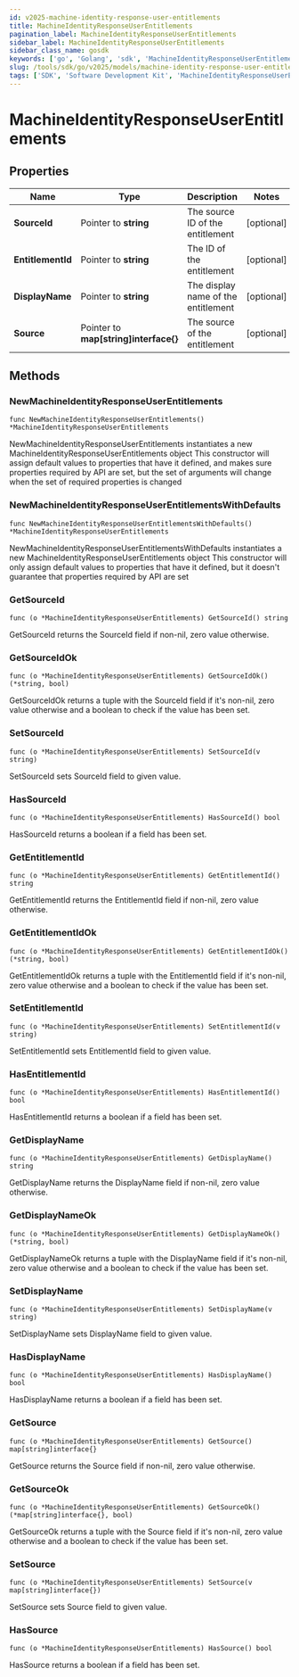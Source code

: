 ```yaml
---
id: v2025-machine-identity-response-user-entitlements
title: MachineIdentityResponseUserEntitlements
pagination_label: MachineIdentityResponseUserEntitlements
sidebar_label: MachineIdentityResponseUserEntitlements
sidebar_class_name: gosdk
keywords: ['go', 'Golang', 'sdk', 'MachineIdentityResponseUserEntitlements', 'V2025MachineIdentityResponseUserEntitlements'] 
slug: /tools/sdk/go/v2025/models/machine-identity-response-user-entitlements
tags: ['SDK', 'Software Development Kit', 'MachineIdentityResponseUserEntitlements', 'V2025MachineIdentityResponseUserEntitlements']
---
```


# MachineIdentityResponseUserEntitlements

## Properties

Name | Type | Description | Notes
------------ | ------------- | ------------- | -------------
**SourceId** | Pointer to **string** | The source ID of the entitlement | [optional] 
**EntitlementId** | Pointer to **string** | The ID of the entitlement | [optional] 
**DisplayName** | Pointer to **string** | The display name of the entitlement | [optional] 
**Source** | Pointer to **map[string]interface{}** | The source of the entitlement | [optional] 

## Methods

### NewMachineIdentityResponseUserEntitlements

`func NewMachineIdentityResponseUserEntitlements() *MachineIdentityResponseUserEntitlements`

NewMachineIdentityResponseUserEntitlements instantiates a new MachineIdentityResponseUserEntitlements object
This constructor will assign default values to properties that have it defined,
and makes sure properties required by API are set, but the set of arguments
will change when the set of required properties is changed

### NewMachineIdentityResponseUserEntitlementsWithDefaults

`func NewMachineIdentityResponseUserEntitlementsWithDefaults() *MachineIdentityResponseUserEntitlements`

NewMachineIdentityResponseUserEntitlementsWithDefaults instantiates a new MachineIdentityResponseUserEntitlements object
This constructor will only assign default values to properties that have it defined,
but it doesn't guarantee that properties required by API are set

### GetSourceId

`func (o *MachineIdentityResponseUserEntitlements) GetSourceId() string`

GetSourceId returns the SourceId field if non-nil, zero value otherwise.

### GetSourceIdOk

`func (o *MachineIdentityResponseUserEntitlements) GetSourceIdOk() (*string, bool)`

GetSourceIdOk returns a tuple with the SourceId field if it's non-nil, zero value otherwise
and a boolean to check if the value has been set.

### SetSourceId

`func (o *MachineIdentityResponseUserEntitlements) SetSourceId(v string)`

SetSourceId sets SourceId field to given value.

### HasSourceId

`func (o *MachineIdentityResponseUserEntitlements) HasSourceId() bool`

HasSourceId returns a boolean if a field has been set.

### GetEntitlementId

`func (o *MachineIdentityResponseUserEntitlements) GetEntitlementId() string`

GetEntitlementId returns the EntitlementId field if non-nil, zero value otherwise.

### GetEntitlementIdOk

`func (o *MachineIdentityResponseUserEntitlements) GetEntitlementIdOk() (*string, bool)`

GetEntitlementIdOk returns a tuple with the EntitlementId field if it's non-nil, zero value otherwise
and a boolean to check if the value has been set.

### SetEntitlementId

`func (o *MachineIdentityResponseUserEntitlements) SetEntitlementId(v string)`

SetEntitlementId sets EntitlementId field to given value.

### HasEntitlementId

`func (o *MachineIdentityResponseUserEntitlements) HasEntitlementId() bool`

HasEntitlementId returns a boolean if a field has been set.

### GetDisplayName

`func (o *MachineIdentityResponseUserEntitlements) GetDisplayName() string`

GetDisplayName returns the DisplayName field if non-nil, zero value otherwise.

### GetDisplayNameOk

`func (o *MachineIdentityResponseUserEntitlements) GetDisplayNameOk() (*string, bool)`

GetDisplayNameOk returns a tuple with the DisplayName field if it's non-nil, zero value otherwise
and a boolean to check if the value has been set.

### SetDisplayName

`func (o *MachineIdentityResponseUserEntitlements) SetDisplayName(v string)`

SetDisplayName sets DisplayName field to given value.

### HasDisplayName

`func (o *MachineIdentityResponseUserEntitlements) HasDisplayName() bool`

HasDisplayName returns a boolean if a field has been set.

### GetSource

`func (o *MachineIdentityResponseUserEntitlements) GetSource() map[string]interface{}`

GetSource returns the Source field if non-nil, zero value otherwise.

### GetSourceOk

`func (o *MachineIdentityResponseUserEntitlements) GetSourceOk() (*map[string]interface{}, bool)`

GetSourceOk returns a tuple with the Source field if it's non-nil, zero value otherwise
and a boolean to check if the value has been set.

### SetSource

`func (o *MachineIdentityResponseUserEntitlements) SetSource(v map[string]interface{})`

SetSource sets Source field to given value.

### HasSource

`func (o *MachineIdentityResponseUserEntitlements) HasSource() bool`

HasSource returns a boolean if a field has been set.


